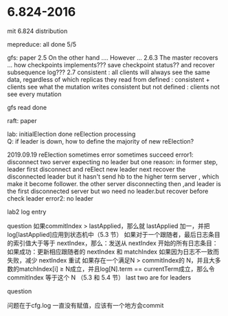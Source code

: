 # 6.824-2016
mit 6.824 distribution

mepreduce: all done 5/5

gfs: paper 
     2.5 On the other hand ....    However ...
     2.6.3 The master recovers ... 
		how checkpoints implements???
			save checkpoint status?? and recover subsequence log??? 
	 2.7 
		consistent :  all clients will always see the same data, regardless of which replicas they read from
		defined : consistent + clients see what the mutation writes 
		consistent but not defined : clients not see every mutation 

gfs read done


raft: paper

lab: 
initialElection done
reElection processing  
	Q: if leader is down, how to define the majority of new reElection? 

2019.09.19
	reElection sometimes error sometimes succeed
	error1: disconnect two server expecting no leader but one
		reason: in former step, leader first disconnect and reElect new leader
			next recover the disconnected leader but it hasn't send hb to the higher term server , which 
			make it become follower. the other server disconnecting then ,and leader is the first disconnected server but wo need no leader.but recover before check leader
	error2: no leader




lab2  log entry

question
如果commitIndex > lastApplied，那么就 lastApplied 加一，并把log[lastApplied]应用到状态机中（5.3 节）
如果对于一个跟随者，最后日志条目的索引值大于等于 nextIndex，那么：发送从 nextIndex 开始的所有日志条目：
如果成功：更新相应跟随者的 nextIndex 和 matchIndex
如果因为日志不一致而失败，减少 nextIndex 重试
如果存在一个满足N > commitIndex的 N，并且大多数的matchIndex[i] ≥ N成立，并且log[N].term == currentTerm成立，那么令 commitIndex 等于这个 N （5.3 和 5.4 节）
last two are for leaders


question 

问题在于cfg.log 一直没有赋值，应该有一个地方会commit
